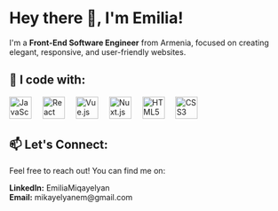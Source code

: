 <h1 align="left">Hey there 👋, I'm Emilia!</h1>
<p align="left">I'm a <strong>Front-End Software Engineer</strong> from Armenia, focused on creating elegant, responsive, and user-friendly websites.</p>
<h2 align="left">🚀 I code with:</h2>
<div align="left"> <img src="https://cdn.jsdelivr.net/gh/devicons/devicon/icons/javascript/javascript-original.svg" height="40" alt="JavaScript logo" /> <img width="12" /> <img src="https://cdn.jsdelivr.net/gh/devicons/devicon/icons/react/react-original.svg" height="40" alt="React logo" /> <img width="12" /> <img src="https://cdn.jsdelivr.net/gh/devicons/devicon/icons/vuejs/vuejs-original.svg" height="40" alt="Vue.js logo" /> <img width="12" /> <img src="https://cdn.jsdelivr.net/gh/devicons/devicon/icons/nuxtjs/nuxtjs-original.svg" height="40" alt="Nuxt.js logo" /> <img width="12" /> <img src="https://cdn.jsdelivr.net/gh/devicons/devicon/icons/html5/html5-original.svg" height="40" alt="HTML5 logo" /> <img width="12" /> <img src="https://cdn.jsdelivr.net/gh/devicons/devicon/icons/css3/css3-original.svg" height="40" alt="CSS3 logo" /> <img width="12" /> </div>
<h2 align="left">📫 Let's Connect:</h2> <p align="left"> Feel free to reach out! You can find me on: </p>
<strong>LinkedIn:</strong> EmiliaMiqayelyan </br>
<strong>Email:</strong> mikayelyanem@gmail.com
